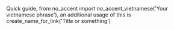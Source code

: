 Quick guide, from no_accent import no_accent_vietnamese('Your vietnamese phrase'), an additional usage of this is create_name_for_link('Title or something') 
